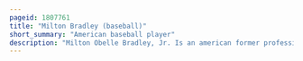 ```yaml
---
pageid: 1807761
title: "Milton Bradley (baseball)"
short_summary: "American baseball player"
description: "Milton Obelle Bradley, Jr. Is an american former professional Baseball Outfielder. Bradley stood 6 Feet and weighed 215 Pounds and was a switch Hitter who threw right-handed. Bradley played for the Montreal Expos Cleveland indians los Angeles Dodgers oakland Athletics san diego Padres texas Rangers chicago Cubs and seattle Mariners during an 11-year Mlb Career. His Career was also marred by legal Problems and several notable Incidents on Field."
---
```

